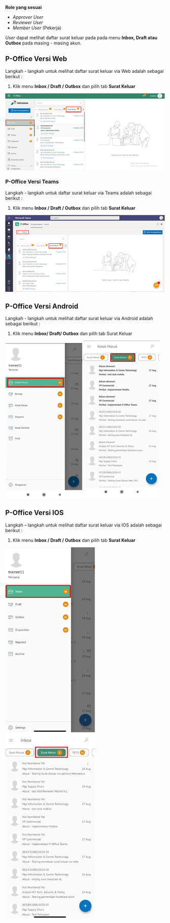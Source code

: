 **Role yang sesuai**

- *Approver User*
- *Reviewer User*
- *Member User* (Pekerja)

*User* dapat melihat daftar surat keluar pada pada menu **Inbox, Draft atau Outbox** pada masing - masing akun. 

## **P-Office Versi Web**

Langkah - langkah untuk melihat daftar surat keluar via Web adalah sebagai berikut :

1. Klik menu **Inbox / Draft / Outbox** dan pilih tab **Surat Keluar**

![gambar](SuratKeluar/SK_Web/SK01.png)

### **P-Office Versi Teams**

Langkah - langkah untuk daftar surat keluar via Teams adalah sebagai berikut :

1.	Klik menu **Inbox / Draft / Outbox** dan pilih tab **Surat Keluar**

 ![gambar](SuratKeluar/SK_Teams/SK01.png)

## **P-Office Versi Android**

Langkah - langkah untuk melihat daftar surat keluar via Android adalah sebagai berikut :

1. Klik menu **Inbox/ Draft/ Outbox** dan pilih tab Surat Keluar

![gambar](SuratKeluar/SK_Android/DaftarSK/A01.jpg) ![gambar](SuratKeluar/SK_Android/DaftarSK/A02.jpg)

## **P-Office Versi IOS**

Langkah – langkah untuk melihat daftar surat keluar via IOS adalah sebagai berikut : 

1.	Klik menu **Inbox / Draft / Outbox** dan pilih tab **Surat Keluar**

![gambar](SuratKeluar/SK_IOS/SK-1.png) ![gambar](SuratKeluar/SK_IOS/SK-2.png)





